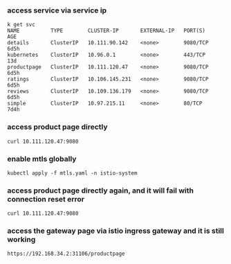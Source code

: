 ### access service via service ip
```
k get svc
NAME          TYPE        CLUSTER-IP       EXTERNAL-IP   PORT(S)    AGE
details       ClusterIP   10.111.90.142    <none>        9080/TCP   6d5h
kubernetes    ClusterIP   10.96.0.1        <none>        443/TCP    13d
productpage   ClusterIP   10.111.120.47    <none>        9080/TCP   6d5h
ratings       ClusterIP   10.106.145.231   <none>        9080/TCP   6d5h
reviews       ClusterIP   10.109.136.179   <none>        9080/TCP   6d5h
simple        ClusterIP   10.97.215.11     <none>        80/TCP     7d4h
```
### access product page directly
```
curl 10.111.120.47:9080
```
### enable mtls globally
```
kubectl apply -f mtls.yaml -n istio-system
```
### access product page directly again, and it will fail with connection reset error
```
curl 10.111.120.47:9080
```
### access the gateway page via istio ingress gateway and it is still working
```
https://192.168.34.2:31106/productpage
```